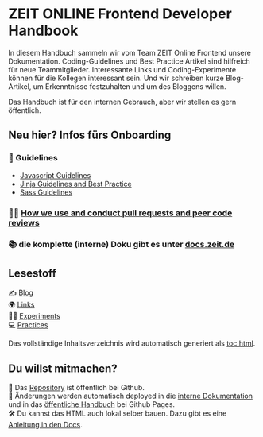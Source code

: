 # ZEIT ONLINE Frontend Developer Handbook

In diesem Handbuch sammeln wir vom Team ZEIT Online Frontend unsere Dokumentation. Coding-Guidelines und Best Practice Artikel sind hilfreich für neue Teammitglieder. Interessante Links und Coding-Experimente können für die Kollegen interessant sein. Und wir schreiben kurze Blog-Artikel, um Erkenntnisse festzuhalten und um des Bloggens willen.

Das Handbuch ist für den internen Gebrauch, aber wir stellen es gern öffentlich.

## Neu hier? Infos fürs Onboarding

### 🧭 Guidelines
  * [Javascript Guidelines](javascript/guidelines.md)
  * [Jinja Guidelines and Best Practice](jinja/index.md)
  * [Sass Guidelines](sass/guidelines.md)

### 👩‍🏫 [How we use and conduct pull requests and peer code reviews](practices/peer-code-reviews.md)

### 📚️ die komplette (interne) Doku gibt es unter [docs.zeit.de](https://docs.zeit.de/)

## Lesestoff

✍️ [Blog](blog/index.md)<br>
🌍️ [Links](links/index.md)<br>
👨‍🔬 [Experiments](experiments/index.md)<br>
💻️ [Practices](practices/index.md)

Das vollständige Inhaltsverzeichnis wird automatisch generiert als [toc.html](toc).

## Du willst mitmachen?

📢 Das [Repository](https://github.com/ZeitOnline/frontend-developer-handbook) ist öffentlich bei Github. <br>
🤖 Änderungen werden automatisch deployed in die [interne Dokumentation](https://docs.zeit.de/frontend-developer-handbook/) und in das [öffentliche Handbuch](https://zeitonline.github.io/frontend-developer-handbook/) bei Github Pages.<br>
🛠️ Du kannst das HTML auch lokal selber bauen. Dazu gibt es eine [Anleitung in den Docs](https://docs.zeit.de/README.html).

